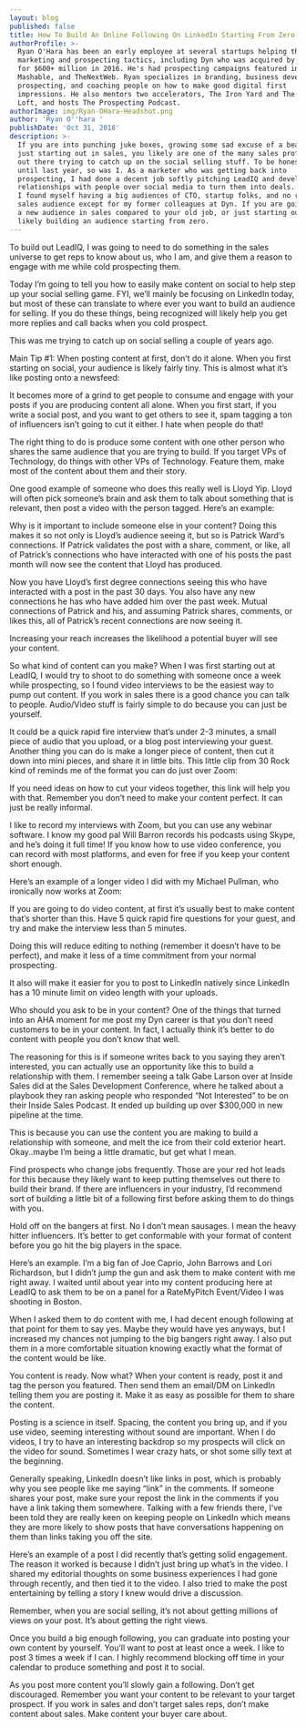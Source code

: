 ```yaml
---
layout: blog
published: false
title: How To Build An Online Following On LinkedIn Starting From Zero
authorProfile: >-
  Ryan O'Hara has been an early employee at several startups helping them with
  marketing and prospecting tactics, including Dyn who was acquired by Oracle
  for $600+ million in 2016. He's had prospecting campaigns featured in Fortune,
  Mashable, and TheNextWeb. Ryan specializes in branding, business development,
  prospecting, and coaching people on how to make good digital first
  impressions. He also mentors two accelerators, The Iron Yard and The Alpha
  Loft, and hosts The Prospecting Podcast.
authorImage: img/Ryan-OHara-Headshot.png
author: 'Ryan O''hara '
publishDate: 'Oct 31, 2018'
description: >-
  If you are into punching juke boxes, growing some sad excuse of a beard, or
  just starting out in sales, you likely are one of the many sales professionals
  out there trying to catch up on the social selling stuff. To be honest, up
  until last year, so was I. As a marketer who was getting back into
  prospecting, I had done a decent job softly pitching LeadIQ and developing
  relationships with people over social media to turn them into deals. However,
  I found myself having a big audiences of CTO, startup folks, and no real large
  sales audience except for my former colleagues at Dyn. If you are going after
  a new audience in sales compared to your old job, or just starting out, you
  likely building an audience starting from zero.
---
```

To build out LeadIQ, I was going to need to do something in the sales universe to get reps to know about us, who I am, and give them a reason to engage with me while cold prospecting them.

Today I’m going to tell you how to easily make content on social to help step up your social selling game. FYI, we’ll mainly be focusing on LinkedIn today, but most of these can translate to where ever you want to build an audience for selling. If you do these things, being recognized will likely help you get more replies and call backs when you cold prospect.


This was me trying to catch up on social selling a couple of years ago.

Main Tip #1: When posting content at first, don’t do it alone.
When you first starting on social, your audience is likely fairly tiny. This is almost what it’s like posting onto a newsfeed:



 

It becomes more of a grind to get people to consume and engage with your posts if you are producing content all alone. When you first start, if you write a social post, and you want to get others to see it, spam tagging a ton of influencers isn’t going to cut it either. I hate when people do that!



The right thing to do is produce some content with one other person who shares the same audience that you are trying to build. If you target VPs of Technology, do things with other VPs of Technology. Feature them, make most of the content about them and their story.

One good example of someone who does this really well is Lloyd Yip. Lloyd will often pick someone’s brain and ask them to talk about something that is relevant, then post a video with the person tagged. Here’s an example:



Why is it important to include someone else in your content?
Doing this makes it so not only is Lloyd’s audience seeing it, but so is Patrick Ward‘s connections. If Patrick validates the post with a share, comment, or like, all of Patrick’s connections who have interacted with one of his posts the past month will now see the content that Lloyd has produced.

Now you have Lloyd’s first degree connections seeing this who have interacted with a post in the past 30 days. You also have any new connections he has who have added him over the past week. Mutual connections of Patrick and his, and assuming Patrick shares, comments, or likes this, all of Patrick’s recent connections are now seeing it.

Increasing your reach increases the likelihood a potential buyer will see your content.

 

So what kind of content can you make?
When I was first starting out at LeadIQ, I would try to shoot to do something with someone once a week while prospecting, so I found video interviews to be the easiest way to pump out content. If you work in sales there is a good chance you can talk to people. Audio/Video stuff is fairly simple to do because you can just be yourself.

It could be a quick rapid fire interview that’s under 2-3 minutes, a small piece of audio that you upload, or a blog post interviewing your guest. Another thing you can do is make a longer piece of content, then cut it down into mini pieces, and share it in little bits. This little clip from 30 Rock kind of reminds me of the format you can do just over Zoom:

 


If you need ideas on how to cut your videos together, this link will help you with that. Remember you don’t need to make your content perfect. It can just be really informal.

I like to record my interviews with Zoom, but you can use any webinar software. I know my good pal Will Barron records his podcasts using Skype, and he’s doing it full time! If you know how to use video conference, you can record with most platforms, and even for free if you keep your content short enough.

Here’s an example of a longer video I did with my Michael Pullman, who ironically now works at Zoom:


If you are going to do video content, at first it’s usually best to make content that’s shorter than this. Have 5 quick rapid fire questions for your guest, and try and make the interview less than 5 minutes.

Doing this will reduce editing to nothing (remember it doesn’t have to be perfect), and make it less of a time commitment from your normal prospecting.

It also will make it easier for you to post to LinkedIn natively since LinkedIn has a 10 minute limit on video length with your uploads.

Who should you ask to be in your content?
One of the things that turned into an AHA moment for me post my Dyn career is that you don’t need customers to be in your content. In fact, I actually think it’s better to do content with people you don’t know that well.

The reasoning for this is if someone writes back to you saying they aren’t interested, you can actually use an opportunity like this to build a relationship with them. I remember seeing a talk Gabe Larson over at Inside Sales did at the Sales Development Conference, where he talked about a playbook they ran asking people who responded “Not Interested” to be on their Inside Sales Podcast. It ended up building up over $300,000 in new pipeline at the time.

This is because you can use the content you are making to build a relationship with someone, and melt the ice from their cold exterior heart. Okay..maybe I’m being a little dramatic, but get what I mean.

Find prospects who change jobs frequently. Those are your red hot leads for this because they likely want to keep putting themselves out there to build their brand. If there are influencers in your industry, I’d recommend sort of building a little bit of a following first before asking them to do things with you.

Hold off on the bangers at first.
No I don’t mean sausages. I mean the heavy hitter influencers. It’s better to get conformable with your format of content before you go hit the big players in the space.

Here’s an example. I’m a big fan of Joe Caprio, John Barrows and Lori Richardson, but I didn’t jump the gun and ask them to make content with me right away. I waited until about year into my content producing here at LeadIQ to ask them to be on a panel for a RateMyPitch Event/Video I was shooting in Boston.

When I asked them to do content with me, I had decent enough following at that point for them to say yes. Maybe they would have yes anyways, but I increased my chances not jumping to the big bangers right away. I also put them in a more comfortable situation knowing exactly what the format of the content would be like.



You content is ready. Now what?
When your content is ready, post it and tag the person you featured. Then send them an email/DM on LinkedIn telling them you are posting it. Make it as easy as possible for them to share the content.

Posting is a science in itself. Spacing, the content you bring up, and if you use video, seeming interesting without sound  are important. When I do videos, I try to have an interesting backdrop so my prospects will click on the video for sound. Sometimes I wear crazy hats, or shot some silly text at the beginning.

Generally speaking, LinkedIn doesn’t like links in post, which is probably why you see people like me saying “link” in the comments. If someone shares your post, make sure your repost the link in the comments if you have a link taking them somewhere. Talking with a few friends there, I’ve been told they are really keen on keeping people on LinkedIn which means they are more likely to show posts that have conversations happening on them than links taking you off the site.

Here’s an example of a post I did recently that’s getting solid engagement. The reason it worked is because I didn’t just bring up what’s in the video. I shared my editorial thoughts on some business experiences I had gone through recently, and then tied it to the video. I also tried to make the post entertaining by telling a story I knew would drive a discussion.



 

Remember, when you are social selling, it’s not about getting millions of views on your post. It’s about getting the right views.

Once you build a big enough following, you can graduate into posting your own content by yourself.
You’ll want to post at least once a week. I like to post 3 times a week if I can. I highly recommend blocking off time in your calendar to produce something and post it to social.

As you post more content you’ll slowly gain a following. Don’t get discouraged. Remember you want your content to be relevant to your target prospect. If you work in sales and don’t target sales reps, don’t make content about sales. Make content your buyer care about.
